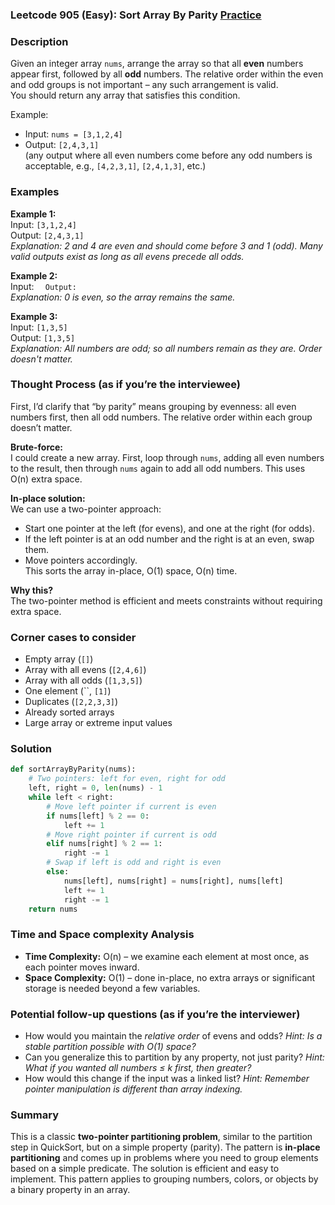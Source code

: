 ### Leetcode 905 (Easy): Sort Array By Parity [Practice](https://leetcode.com/problems/sort-array-by-parity)

### Description  
Given an integer array `nums`, arrange the array so that all **even** numbers appear first, followed by all **odd** numbers. The relative order within the even and odd groups is not important – any such arrangement is valid.  
You should return any array that satisfies this condition.  

Example:  
- Input: `nums = [3,1,2,4]`
- Output: `[2,4,3,1]`  
  (any output where all even numbers come before any odd numbers is acceptable, e.g., `[4,2,3,1]`, `[2,4,1,3]`, etc.)

### Examples  

**Example 1:**  
Input: `[3,1,2,4]`  
Output: `[2,4,3,1]`  
*Explanation: 2 and 4 are even and should come before 3 and 1 (odd). Many valid outputs exist as long as all evens precede all odds.*

**Example 2:**  
Input: ``  
Output: ``  
*Explanation: 0 is even, so the array remains the same.*

**Example 3:**  
Input: `[1,3,5]`  
Output: `[1,3,5]`  
*Explanation: All numbers are odd; so all numbers remain as they are. Order doesn't matter.*

### Thought Process (as if you’re the interviewee)  
First, I’d clarify that “by parity” means grouping by evenness: all even numbers first, then all odd numbers. The relative order within each group doesn’t matter.

**Brute-force:**  
I could create a new array. First, loop through `nums`, adding all even numbers to the result, then through `nums` again to add all odd numbers. This uses O(n) extra space.

**In-place solution:**  
We can use a two-pointer approach:  
- Start one pointer at the left (for evens), and one at the right (for odds).  
- If the left pointer is at an odd number and the right is at an even, swap them.  
- Move pointers accordingly.  
This sorts the array in-place, O(1) space, O(n) time.  

**Why this?**  
The two-pointer method is efficient and meets constraints without requiring extra space.

### Corner cases to consider  
- Empty array (`[]`)
- Array with all evens (`[2,4,6]`)
- Array with all odds (`[1,3,5]`)
- One element (``, `[1]`)
- Duplicates (`[2,2,3,3]`)
- Already sorted arrays  
- Large array or extreme input values

### Solution

```python
def sortArrayByParity(nums):
    # Two pointers: left for even, right for odd
    left, right = 0, len(nums) - 1
    while left < right:
        # Move left pointer if current is even
        if nums[left] % 2 == 0:
            left += 1
        # Move right pointer if current is odd
        elif nums[right] % 2 == 1:
            right -= 1
        # Swap if left is odd and right is even
        else:
            nums[left], nums[right] = nums[right], nums[left]
            left += 1
            right -= 1
    return nums
```

### Time and Space complexity Analysis  

- **Time Complexity:** O(n) – we examine each element at most once, as each pointer moves inward.
- **Space Complexity:** O(1) – done in-place, no extra arrays or significant storage is needed beyond a few variables.

### Potential follow-up questions (as if you’re the interviewer)  

- How would you maintain the *relative order* of evens and odds?
  *Hint: Is a stable partition possible with O(1) space?*
- Can you generalize this to partition by any property, not just parity?
  *Hint: What if you wanted all numbers ≤ k first, then greater?*
- How would this change if the input was a linked list?
  *Hint: Remember pointer manipulation is different than array indexing.*

### Summary
This is a classic **two-pointer partitioning problem**, similar to the partition step in QuickSort, but on a simple property (parity). The pattern is **in-place partitioning** and comes up in problems where you need to group elements based on a simple predicate. The solution is efficient and easy to implement. This pattern applies to grouping numbers, colors, or objects by a binary property in an array.
